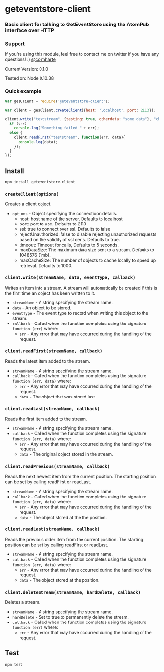 # geteventstore-client

### Basic client for talking to GetEventStore using the AtomPub interface over HTTP

### Support

If you're using this module, feel free to contact me on twitter if you
have any questions! :) [@colmharte](http://twitter.com/colmharte)

Current Version: 0.1.0

Tested on: Node 0.10.38



### Quick example

```JavaScript
var gesClient = require('geteventstore-client');

var client = gesClient.createClient({host: 'localhost', port: 2113});

client.write("teststream", {testing: true, otherdata: "some data"}, "changed", function(err){
  if (err)
    console.log("Something failed " + err);
  else {
    client.readFirst("teststream", function(err, data){
      console.log(data);
    });
  }
});

```


## Install

```sh
npm install geteventstore-client
```

### `createClient(options)`

Creates a client object.
- `options` - Object specifying the connectioon details.
  - host: host name of the server. Defaults to localhost.
  - port: port to use. Defaults to 2113
  - ssl: true to connect over ssl. Defaults to false
  - rejectUnauthorized: false to disable rejecting unauthorized requests based on the validity of ssl certs. Defaults to true.
  - timeout: Timeout for calls, Defaults to 5 seconds.
  - maxDataSize: The maximum data size sent to a stream. Defaults to 1048576 (1mb).
  - maxCacheSize: The number of objects to cache locally to speed up retrieval. Defaults to 1000.

### `client.write(streamName, data, eventType, callback)`

Writes an item into a stream. A stream will automatically be created if this is the first time an object has been written to it.
- `streamName` - A string specifying the stream name.
- `data` - An object to be stored.
- `eventType` - The event type to record when writing this object to the stream.
- `callback` - Called when the function completes using the signature `function (err)` where:
    - `err` - Any error that may have occurred during the handling of the request.

### `client.readFirst(streamName, callback)`

Reads the latest item added to the stream.
- `streamName` - A string specifying the stream name.
- `callback` - Called when the function completes using the signature `function (err, data)` where:
    - `err` - Any error that may have occurred during the handling of the request.
    - `data` - The object that was stored last.

### `client.readLast(streamName, callback)`

Reads the first item added to the stream.
- `streamName` - A string specifying the stream name.
- `callback` - Called when the function completes using the signature `function (err, data)` where:
    - `err` - Any error that may have occurred during the handling of the request.
    - `data` - The original object stored in the stream.

### `client.readPrevious(streamName, callback)`

Reads the next newest item from the current position. The starting position can be set by calling readFirst or readLast.
- `streamName` - A string specifying the stream name.
- `callback` - Called when the function completes using the signature `function (err, data)` where:
    - `err` - Any error that may have occurred during the handling of the request.
    - `data` - The object stored at the the position.

### `client.readLast(streamName, callback)`

Reads the previous older item from the current position. The starting position can be set by calling readFirst or readLast.
- `streamName` - A string specifying the stream name.
- `callback` - Called when the function completes using the signature `function (err, data)` where:
    - `err` - Any error that may have occurred during the handling of the request.
    - `data` - The object stored at the position.


### `client.deleteStream(streamName, hardDelete, callback)`

Deletes a stream.
- `streamName` - A string specifying the stream name.
- `hardDelete` - Set to true to permanently delete the stream.
- `callback` - Called when the function completes using the signature `function (err)` where:
    - `err` - Any error that may have occurred during the handling of the request.


## Test

```bash
npm test
```
